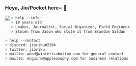 ### Heya, Jio/Pocket here~ 🚀<br/>

<a href="https://discord.com/users/723125575182712835">
  <img src="https://lanyard-profile-readme.vercel.app/api/723125575182712835?bg=0d1117" align="left" />
</a>

````zsh
> help --info
> 19 years old
> Leaker, Journalist, Social Organizer, Field Engineer.
> Stolen from Jason who stole it from Brandon Saldan
````

````zsh
> help --contact
> discord: jioriku#2294
> twitter: jioriku
> mailto: wood@winterisabottom.com for general contact
> mailto: mcguire@appleosophy.com for business relations
````

